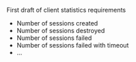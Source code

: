 First draft of client statistics requirements

  * Number of sessions created
  * Number of sessions destroyed
  * Number of sessions failed
  * Number of sessions failed with timeout
  * ...